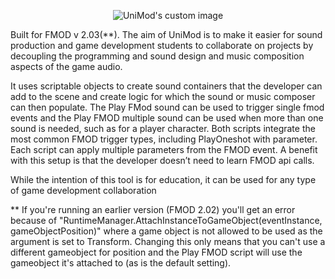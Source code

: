 
<p align="center">
  <img src="![UniMod logo small](https://github.com/user-attachments/assets/5fbd6217-4cbc-4897-8858-fab91b673113)" alt="UniMod's custom image"/>
</p>




Built for FMOD v 2.03(**). 
The aim of UniMod is to make it easier for sound production and game development students to collaborate on projects by decoupling the programming and sound design and music composition aspects of the game audio.

It uses scriptable objects to create sound containers that the developer can add to the scene and create logic for which the sound or music composer can then populate. The Play FMod sound can be used to trigger single fmod events and the Play FMOD multiple sound can be used when more than one sound is needed, such as for a player character. Both scripts integrate the most common FMOD trigger types, including PlayOneshot with parameter. Each script can apply multiple parameters from the FMOD event. 
A benefit with this setup is that the developer doesn’t need to learn FMOD api calls. 

While the intention of this tool is for education, it can be used for any type of game development collaboration














** If you're running an earlier version (FMOD 2.02) you'll get an error because of "RuntimeManager.AttachInstanceToGameObject(eventInstance, gameObjectPosition)" where a game object is not allowed to be used as the argument is set to Transform. Changing this only means that you can't use a different gameobject for position and the Play FMOD script will use the gameobject it's attached to (as is the default setting). 
